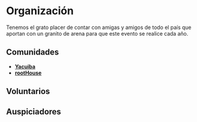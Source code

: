 # Organización

Tenemos el grato placer de contar con amigas y amigos de todo el país que aportan con un granito de arena para que este evento se realice cada año.

## Comunidades

- [**Yacuiba**]()
- [**rootHouse**]()

##  Voluntarios

## Auspiciadores

